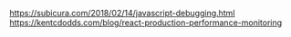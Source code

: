 https://subicura.com/2018/02/14/javascript-debugging.html<br>
https://kentcdodds.com/blog/react-production-performance-monitoring
